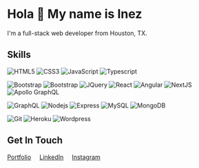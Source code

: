 # Hola 👋 My name is Inez
I'm a full-stack web developer from Houston, TX.


## Skills

<!-- #### Languages -->
![HTML5](https://img.shields.io/badge/-HTML5-white?style=flat&logo=html5)
![CSS3](https://img.shields.io/badge/-CSS3-white?style=flat&logo=css3&logoColor=264de4)
![JavaScript](https://img.shields.io/badge/-JavaScript-white?style=flat&logo=javascript)
![Typescript](https://img.shields.io/badge/-TypeScript-white?style=flat&logo=typescript)

<!-- #### Front End Tools -->
![Bootstrap](https://img.shields.io/badge/-Bootstrap-white?style=flat&logo=bootstrap)
![Bootstrap](https://img.shields.io/badge/-Tailwind-white?style=flat&logo=tailwindcss)
![JQuery](https://img.shields.io/badge/-JQuery-white?style=flat&logo=jquery&logoColor=0769ad)
![React](https://img.shields.io/badge/-React-white?style=flat&logo=react)
![Angular](https://img.shields.io/badge/-Angular-white?style=flat&logo=angular&logoColor=dd1b16)
![NextJS](https://img.shields.io/badge/-NextJS-white?style=flat&logo=nextdotjs&logoColor=black)
![Apollo GraphQL](https://img.shields.io/badge/-Apollo%20GraphQL-white?style=flat&logo=apollographql&logoColor=black)

<!-- #### Back End Tools -->
![GraphQL](https://img.shields.io/badge/-GraphQL-white?style=flat&logo=graphql&logoColor=e535ab)
![Nodejs](https://img.shields.io/badge/-Nodejs-white?style=flat&logo=Node.js)
![Express](https://img.shields.io/badge/-Express-white?style=flat&logo=express&logoColor=black)
![MySQL](https://img.shields.io/badge/-MySQL-white?style=flat&logo=mysql)
![MongoDB](https://img.shields.io/badge/-MongoDB-white?style=flat&logo=mongodb)

<!-- #### Technologies -->
![Git](https://img.shields.io/badge/-Git-white?style=flat&logo=git)
![Heroku](https://img.shields.io/badge/-Heroku-white?style=flat&logo=heroku&logoColor=6567a5)
![Wordpress](https://img.shields.io/badge/-Wordpress-white?style=flat&logo=wordpress&logoColor=21759b)

## Get In Touch
<!-- #### [Portfolio](https://inescandon.vercel.app/)
#### [LinkedIn](https://www.linkedin.com/in/iescandon/)
#### [Instagram](https://www.instagram.com/inescandon/) -->
[Portfolio](https://inescandon.vercel.app/) &nbsp;&nbsp;&nbsp;
[LinkedIn](https://www.linkedin.com/in/iescandon/) &nbsp;&nbsp;&nbsp;
[Instagram](https://www.instagram.com/inescandon/)

<!-- <p align="center"> -->
<!-- <p>
  <a href="https://inescandon.vercel.app/" target="_blank"><img src="imgs/portfolio.svg" alt="Portfolio"></a>
  <a href="https://drive.google.com/file/d/1q5DfZGa9opI0e52uByB0jCVLsrzPr23F/view?usp=sharing" target="_blank"><img src="imgs/resume.svg" alt="Resume"></a>
  <a href="https://github.com/iescandon" target="_blank"><img src="imgs/github.svg" alt="GitHub"></a>
  <a href="https://www.linkedin.com/in/iescandon/" target="_blank"><img src="imgs/linkedin.svg" alt="LinkedIn"></a>
  <a href="https://www.instagram.com/inescandon/" target="_blank"><img src="imgs/instagram.svg" alt="Instagram"></a>
</p>
 -->
